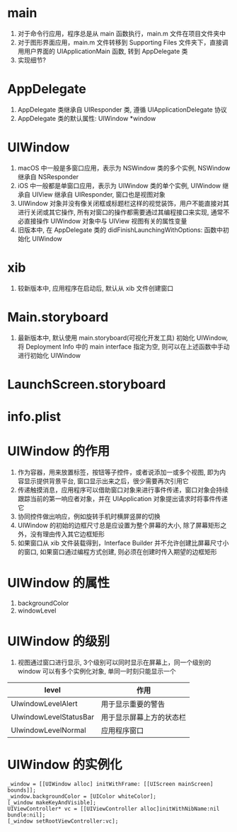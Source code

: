 # main

1. 对于命令行应用，程序总是从 main 函数执行，main.m 文件在项目文件夹中
2. 对于图形界面应用，main.m 文件转移到 Supporting Files 文件夹下，直接调用用户界面的 UIApplicationMain 函数, 转到 AppDelegate 类
3. 实现细节?

# AppDelegate

1. AppDelegate 类继承自 UIResponder 类, 遵循 UIApplicationDelegate 协议
2. AppDelegate 类的默认属性: UIWindow \*window

# UIWindow

1. macOS 中一般是多窗口应用，表示为 NSWindow 类的多个实例, NSWindow 继承自 NSResponder
2. iOS 中一般都是单窗口应用，表示为 UIWindow 类的单个实例, UIWindow 继承自 UIView 继承自 UIResponder, 窗口也是视图对象
3. UIWindow 对象并没有像关闭框或标题栏这样的视觉装饰，用户不能直接对其进行关闭或其它操作, 所有对窗口的操作都需要通过其编程接口来实现, 通常不必直接操作 UIWindow 对象中与 UIView 视图有关的属性变量
4. 旧版本中, 在 AppDelegate 类的 didFinishLaunchingWithOptions: 函数中初始化 UIWindow

# xib

1. 较新版本中, 应用程序在启动后, 默认从 xib 文件创建窗口

# Main.storyboard

1. 最新版本中, 默认使用 main.storyboard(可视化开发工具) 初始化 UIWindow, 将 Deployment Info 中的 main interface 指定为空, 则可以在上述函数中手动进行初始化 UIWindow

# LaunchScreen.storyboard



# info.plist



# UIWindow 的作用

1. 作为容器，用来放置标签，按钮等子控件，或者说添加一或多个视图, 即为内容显示提供背景平台, 窗口显示出来之后，很少需要再次引用它
2. 传递触摸消息，应用程序可以借助窗口对象来进行事件传递，窗口对象会持续跟踪当前的第一响应者对象，并在 UIApplication 对象提出请求时将事件传递它
3. 协同控件做出响应，例如旋转手机时横屏竖屏的切换
4. UIWindow 的初始的边框尺寸总是应设置为整个屏幕的大小, 除了屏幕矩形之外，没有理由传入其它边框矩形
5. 如果窗口从 xib 文件装载得到，Interface Builder 并不允许创建比屏幕尺寸小的窗口, 如果窗口通过编程方式创建, 则必须在创建时传入期望的边框矩形

# UIWindow 的属性

1. backgroundColor
2. windowLevel

# UIWindow 的级别

1. 视图通过窗口进行显示, 3个级别可以同时显示在屏幕上，同一个级别的 window 可以有多个实例化对象, 单同一时刻只能显示一个

| level                  | 作用                  |
| ---------------------- | -------------------- |
| UIwindowLevelAlert     | 用于显示重要的警告      |
| UIwindowLevelStatusBar | 用于显示屏幕上方的状态栏 |
| UIwindowLevelNormal    | 应用程序窗口           |

# UIWindow 的实例化

```
_window = [[UIWindow alloc] initWithFrame: [[UIScreen mainScreen] bounds]];
_window.backgroundColor = [UIColor whiteColor];
[_window makeKeyAndVisible];
UIViewController* vc = [[UIViewController alloc]initWithNibName:nil bundle:nil];
[_window setRootViewController:vc];
```
